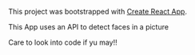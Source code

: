 This project was bootstrapped with [Create React App](https://github.com/facebook/create-react-app).

This App uses an API to detect faces in a picture

Care to look into code if yu may!!
